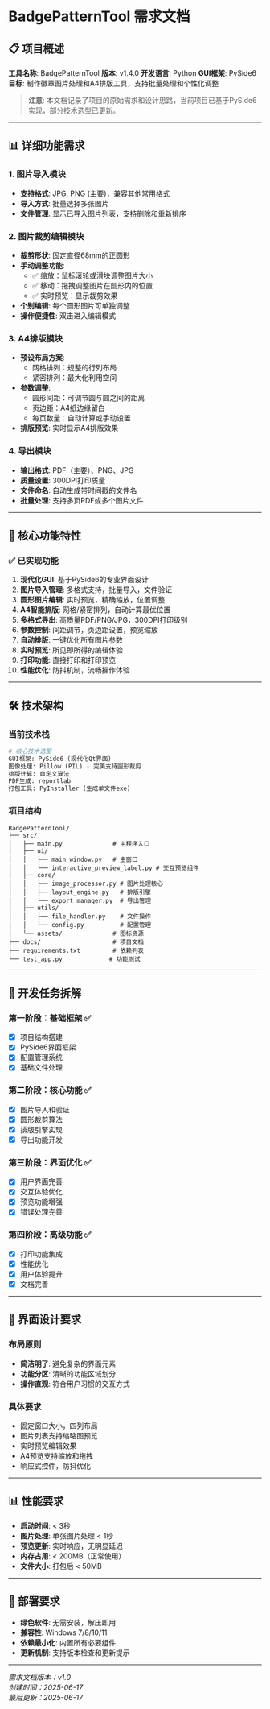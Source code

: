 # BadgePatternTool 需求文档

## 📋 项目概述

**工具名称**: BadgePatternTool
**版本**: v1.4.0
**开发语言**: Python
**GUI框架**: PySide6
**目标**: 制作徽章图片处理和A4排版工具，支持批量处理和个性化调整

> **注意**: 本文档记录了项目的原始需求和设计思路，当前项目已基于PySide6实现，部分技术选型已更新。

---

## 📊 详细功能需求

### 1. 图片导入模块
- **支持格式**: JPG, PNG (主要)，兼容其他常用格式
- **导入方式**: 批量选择多张图片
- **文件管理**: 显示已导入图片列表，支持删除和重新排序

### 2. 图片裁剪编辑模块
- **裁剪形状**: 固定直径68mm的正圆形
- **手动调整功能**:
  - ✅ 缩放：鼠标滚轮或滑块调整图片大小
  - ✅ 移动：拖拽调整图片在圆形内的位置
  - ✅ 实时预览：显示裁剪效果
- **个别编辑**: 每个圆形图片可单独调整
- **操作便捷性**: 双击进入编辑模式

### 3. A4排版模块
- **预设布局方案**:
  - 网格排列：规整的行列布局
  - 紧密排列：最大化利用空间
- **参数调整**:
  - 圆形间距：可调节圆与圆之间的距离
  - 页边距：A4纸边缘留白
  - 每页数量：自动计算或手动设置
- **排版预览**: 实时显示A4排版效果

### 4. 导出模块
- **输出格式**: PDF（主要）、PNG、JPG
- **质量设置**: 300DPI打印质量
- **文件命名**: 自动生成带时间戳的文件名
- **批量处理**: 支持多页PDF或多个图片文件

---

## 🎯 核心功能特性

### ✅ 已实现功能
1. **现代化GUI**: 基于PySide6的专业界面设计
2. **图片导入管理**: 多格式支持，批量导入，文件验证
3. **圆形图片编辑**: 实时预览，精确缩放，位置调整
4. **A4智能排版**: 网格/紧密排列，自动计算最优位置
5. **多格式导出**: 高质量PDF/PNG/JPG，300DPI打印级别
6. **参数控制**: 间距调节，页边距设置，预览缩放
7. **自动排版**: 一键优化所有图片参数
8. **实时预览**: 所见即所得的编辑体验
9. **打印功能**: 直接打印和打印预览
10. **性能优化**: 防抖机制，流畅操作体验

---

## 🛠️ 技术架构

### 当前技术栈
```python
# 核心技术选型
GUI框架: PySide6 (现代化Qt界面)
图像处理: Pillow (PIL) - 完美支持圆形裁剪
排版计算: 自定义算法
PDF生成: reportlab
打包工具: PyInstaller (生成单文件exe)
```

### 项目结构
```
BadgePatternTool/
├── src/
│   ├── main.py              # 主程序入口
│   ├── ui/
│   │   ├── main_window.py   # 主窗口
│   │   └── interactive_preview_label.py # 交互预览组件
│   ├── core/
│   │   ├── image_processor.py # 图片处理核心
│   │   ├── layout_engine.py   # 排版引擎
│   │   └── export_manager.py  # 导出管理
│   ├── utils/
│   │   ├── file_handler.py    # 文件操作
│   │   └── config.py          # 配置管理
│   └── assets/              # 图标资源
├── docs/                    # 项目文档
├── requirements.txt         # 依赖列表
└── test_app.py             # 功能测试
```

---

## 📝 开发任务拆解

### 第一阶段：基础框架 ✅
- [x] 项目结构搭建
- [x] PySide6界面框架
- [x] 配置管理系统
- [x] 基础文件处理

### 第二阶段：核心功能 ✅
- [x] 图片导入和验证
- [x] 圆形裁剪算法
- [x] 排版引擎实现
- [x] 导出功能开发

### 第三阶段：界面优化 ✅
- [x] 用户界面完善
- [x] 交互体验优化
- [x] 预览功能增强
- [x] 错误处理完善

### 第四阶段：高级功能 ✅
- [x] 打印功能集成
- [x] 性能优化
- [x] 用户体验提升
- [x] 文档完善

---

## 🎨 界面设计要求

### 布局原则
- **简洁明了**: 避免复杂的界面元素
- **功能分区**: 清晰的功能区域划分
- **操作直观**: 符合用户习惯的交互方式

### 具体要求
- 固定窗口大小，四列布局
- 图片列表支持缩略图预览
- 实时预览编辑效果
- A4预览支持缩放和拖拽
- 响应式控件，防抖优化

---

## 📊 性能要求

- **启动时间**: < 3秒
- **图片处理**: 单张图片处理 < 1秒
- **预览更新**: 实时响应，无明显延迟
- **内存占用**: < 200MB（正常使用）
- **文件大小**: 打包后 < 50MB

---

## 🔧 部署要求

- **绿色软件**: 无需安装，解压即用
- **兼容性**: Windows 7/8/10/11
- **依赖最小化**: 内置所有必要组件
- **更新机制**: 支持版本检查和更新提示

---

*需求文档版本：v1.0*  
*创建时间：2025-06-17*  
*最后更新：2025-06-17*
